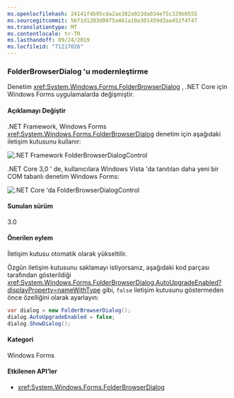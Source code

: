 ```yaml
---
ms.openlocfilehash: 24141f4b95cda2ae382a923da034e75c329b8555
ms.sourcegitcommit: 56f1d1203d0075a461a10a301459d3aa452f4f47
ms.translationtype: MT
ms.contentlocale: tr-TR
ms.lasthandoff: 09/24/2019
ms.locfileid: "71217026"
---
```

### <a name="modernization-of-the-folderbrowserdialog"></a>FolderBrowserDialog 'u modernleştirme

Denetim <xref:System.Windows.Forms.FolderBrowserDialog> , .NET Core için Windows Forms uygulamalarda değişmiştir.

#### <a name="change-description"></a>Açıklamayı Değiştir

.NET Framework, Windows Forms <xref:System.Windows.Forms.FolderBrowserDialog> denetim için aşağıdaki iletişim kutusunu kullanır:

![.NET Framework FolderBrowserDialogControl](~/docs/images/core-changes/windowsforms/modernized-folderbrowserdialog/folderdlg-framework.png)

.NET Core 3,0 ' de, kullanıcılara Windows Vista 'da tanıtılan daha yeni bir COM tabanlı denetim Windows Forms:

![.NET Core 'da FolderBrowserDialogControl](~/docs/images/core-changes/windowsforms/modernized-folderbrowserdialog/folderdlg-core.png)

#### <a name="version-introduced"></a>Sunulan sürüm

3.0

#### <a name="recommended-action"></a>Önerilen eylem

İletişim kutusu otomatik olarak yükseltilir.

Özgün iletişim kutusunu saklamayı istiyorsanız, aşağıdaki kod parçası tarafından gösterildiği <xref:System.Windows.Forms.FolderBrowserDialog.AutoUpgradeEnabled?displayProperty=nameWithType> gibi, `false` iletişim kutusunu göstermeden önce özelliğini olarak ayarlayın:

```csharp
var dialog = new FolderBrowserDialog();
dialog.AutoUpgradeEnabled = false;
dialog.ShowDialog();
```

#### <a name="category"></a>Kategori

Windows Forms

#### <a name="affected-apis"></a>Etkilenen API’ler

- <xref:System.Windows.Forms.FolderBrowserDialog>

<!--

### Affected APIs

- `System.Windows.Forms.FolderBrowserDialog`

-->
